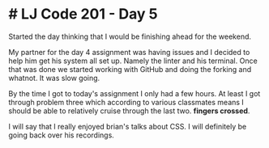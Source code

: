 # # LJ Code 201 - Day 5

Started the day thinking that I would be finishing ahead for the weekend.

My partner for the day 4 assignment was having issues and I decided to help him get his system all set up. Namely the linter and his terminal. Once that was done we started working with GitHub and doing the forking and whatnot. It was slow going.

By the time I got to today's assignment I only had a few hours. At least I got through problem three which according to various classmates means I should be able to relatively cruise through the last two. **fingers crossed**.

I will say that I really enjoyed brian's talks about CSS. I will definitely be going back over his recordings.
